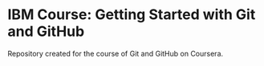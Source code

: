 # IBM Course: Getting Started with Git and GitHub

Repository created for the course of Git and GitHub on Coursera.
